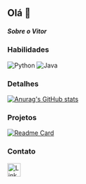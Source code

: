 ## Olá 👋

##### Sobre o Vitor 



### Habilidades 
![Python](https://img.shields.io/badge/Python-ff043b?style-for-the-badge&log-python&logoColor-blue)
![Java](https://img.shields.io/badge/Java-ED8B00?style-for-thebadge&logo-java&logoColor-white)

### Detalhes

[![Anurag's GitHub stats](https://github-redme-stats.vercel.app/api?username=Vitor-oliv&show_icons=true&theme=tokyonight)](https://github.com/anuraghazra/github-redme-stats)

### Projetos

[![Readme Card](https://github-readme-stats.vercel.app/api/pin/?username=Vitor-oliv&repo=Vitor-oliv&theme=tokyonight)](https://github.com/anuraghazra/github-readme-stats)

### Contato
[<img src='https://img.shields.io/badge/LinkedIn-007785?style=for=badge&logo=linkedin&logoColor-white' alt='Linkedin' height='30'>](https://www.linkedin.com/in/vitoroliveira-tech/)
